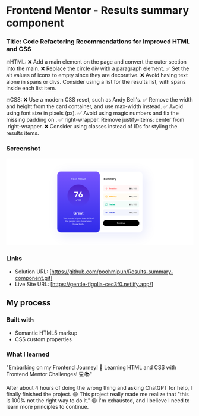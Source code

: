# Frontend Mentor - Results summary component

### Title: Code Refactoring Recommendations for Improved HTML and CSS

🔥HTML:
❌ Add a main element on the page and convert the outer section into the main.
❌ Replace the circle div with a paragraph element.
✅ Set the alt values of icons to empty since they are decorative.
❌ Avoid having text alone in spans or divs. Consider using a list for the results list, with spans inside each list item.

🔥CSS:
❌ Use a modern CSS reset, such as Andy Bell's.
✅ Remove the width and height from the card container, and use max-width instead.
✅ Avoid using font size in pixels (px).
✅ Avoid using magic numbers and fix the missing padding on .
✅ right-wrapper. Remove justify-items: center from .right-wrapper.
❌ Consider using classes instead of IDs for styling the results items.

### Screenshot

![Screenshot](/assets/images/screencapture.png)

### Links

- Solution URL: [https://github.com/poohmipun/Results-summary-component.git]
- Live Site URL: [https://gentle-figolla-cec3f0.netlify.app/]

## My process

### Built with

- Semantic HTML5 markup
- CSS custom properties

### What I learned

"Embarking on my Frontend Journey! 🚀 Learning HTML and CSS with Frontend Mentor Challenges! 💻📚"

After about 4 hours of doing the wrong thing and asking ChatGPT for help, I finally finished the project. 😅 This project really made me realize that "this is 100% not the right way to do it." 😩 I'm exhausted, and I believe I need to learn more principles to continue.
